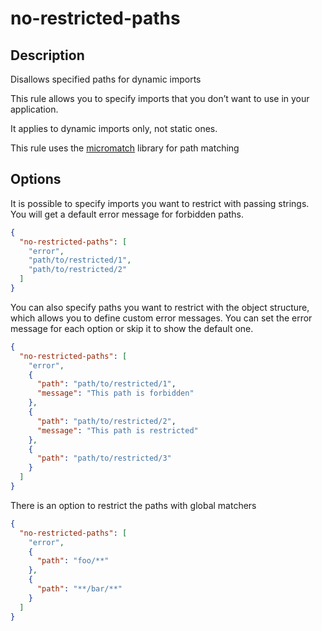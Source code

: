 # no-restricted-paths

## Description

Disallows specified paths for dynamic imports

This rule allows you to specify imports that you don’t want to use in your application.

It applies to dynamic imports only, not static ones.

This rule uses the [micromatch](https://www.npmjs.com/package/micromatch) library for path matching

## Options

It is possible to specify imports you want to restrict with passing strings. You will get a default error message for forbidden paths.

```json
{
  "no-restricted-paths": [
    "error",
    "path/to/restricted/1",
    "path/to/restricted/2"
  ]
}
```

You can also specify paths you want to restrict with the object structure, which allows you to define custom error messages. You can set the error message for each option or skip it to show the default one.

```json
{
  "no-restricted-paths": [
    "error",
    {
      "path": "path/to/restricted/1",
      "message": "This path is forbidden"
    },
    {
      "path": "path/to/restricted/2",
      "message": "This path is restricted"
    },
    {
      "path": "path/to/restricted/3"
    }
  ]
}
```

There is an option to restrict the paths with global matchers

```json
{
  "no-restricted-paths": [
    "error",
    {
      "path": "foo/**"
    },
    {
      "path": "**/bar/**"
    }
  ]
}
```

